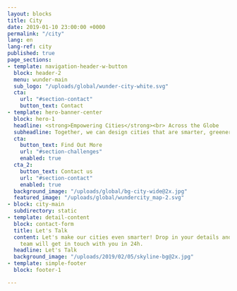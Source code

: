 ```yaml
---
layout: blocks
title: City
date: 2019-01-10 23:00:00 +0000
permalink: "/city"
lang: en
lang-ref: city
published: true
page_sections:
- template: navigation-header-w-button
  block: header-2
  menu: wunder-main
  sub_logo: "/uploads/global/wunder-city-white.svg"
  cta:
    url: "#section-contact"
    button_text: Contact
- template: hero-banner-center
  block: hero-1
  headline: <strong>Empowering Cities</strong><br> Across the Globe
  subheadline: Together, we can design cities that are smarter, greener, and safer. <br><br class="d-sm-none">Because we share tomorrow.
  cta:
    button_text: Find Out More
    url: "#section-challenges"
    enabled: true
  cta_2:  
    button_text: Contact us
    url: "#section-contact"
    enabled: true
  background_image: "/uploads/global/bg-city-wide@2x.jpg"
  featured_image: "/uploads/global/wundercity_map-2.svg"
- block: city-main
  subdirectory: static
- template: detail-content
  block: contact-form
  title: Let's Talk
  content: Let's make our cities even smarter! Drop in your details and our
    team will get in touch with you in 24h.
  headline: Let's Talk
  background_image: "/uploads/2019/02/05/skyline-bg@2x.jpg"
- template: simple-footer
  block: footer-1

---
```

